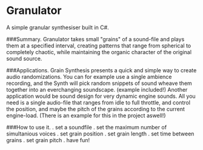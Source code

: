 # Granulator

A simple granular synthesiser built in C#.

###Summary.
Granulator takes small "grains" of a sound-file and plays them at a specified interval, creating patterns that range from spherical to completely chaotic, while maintaining the organic character of the original sound source.

###Applications.
Grain Synthesis presents a quick and simple way to create audio randomizations. 
You can for example use a single ambience recording, and the Synth will pick random snippets of sound wheave them together into an everchanging soundscape. (example included!)
Another application would be sound design for very dynamic engine sounds. All you need is a single audio-file that ranges from idle to full throttle, and control the position, and maybe the pitch of the grains according to the current engine-load. (There is an example for this in the project aswell!)


###How to use it.
. set a soundfile
. set the maximum number of simultanious voices
. set grain position
. set grain length 
. set time between grains
. set grain pitch
. have fun!
